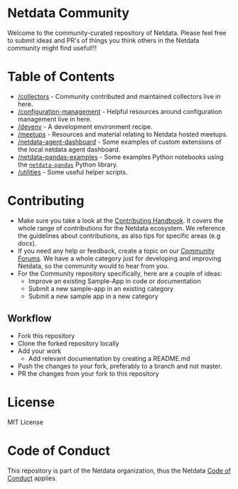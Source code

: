 # Netdata Community

Welcome to the community-curated repository of Netdata. Please feel free to submit ideas and PR's of things you think others in the Netdata community might find useful!!!

# Table of Contents

- [/collectors](/collectors/) - Community contributed and maintained collectors live in here.
- [/configuration-management](/configuration-management/) - Helpful resources around configuration management live in here.
- [/devenv](/devenv/) - A development environment recipe.
- [/meetups](/meetups/) - Resources and material relating to Netdata hosted meetups.
- [/netdata-agent-dashboard](/netdata-agent-dashboard/) - Some examples of custom extensions of the local netdata agent dashboard.
- [/netdata-pandas-examples](/netdata-pandas-examples/) - Some examples Python notebooks using the [`netdata-pandas`](https://github.com/netdata/netdata-pandas) Python library.
- [/utilities](/utilities/) - Some useful helper scripts.

# Contributing

- Make sure you take a look at the [Contributing Handbook](https://learn.netdata.cloud/contribute/handbook). It covers the whole range of contributions for the Netdata ecosystem. We reference the guidelines about contributions, as also tips for specific areas (e.g docs).
- If you need any help or feedback, create a topic on our [Community Forums](https://community.netdata.cloud/). We have a whole category just for developing and improving Netdata, so the community would to hear from you.
- For the Community repository specifically, here are a couple of ideas:
    - Improve an existing Sample-App in code or documentation
    - Submit a new sample-app in an existing category
    - Submit a new sample app in a new category

## Workflow

- Fork this repository
- Clone the forked repository locally
- Add your work
    - Add relevant documentation by creating a README.md
- Push the changes to your fork, preferably to a branch and not master.
- PR the changes from your fork to this repository

# License

MIT License

# Code of Conduct

This repository is part of the Netdata organization, thus the Netdata [Code of Conduct](https://learn.netdata.cloud/docs/nightly/miscellaneous/netdata-community-code-of-conduct) applies.

